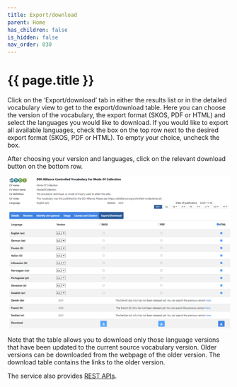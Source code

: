 ```yaml
---
title: Export/download
parent: Home
has_children: false
is_hidden: false
nav_order: 030
---
```


# {{ page.title }}

Click on the ‘Export/download’ tab in either the results list or in the detailed vocabulary view
to get to the export/download table. Here you can choose the version of the vocabulary,
the export format (SKOS, PDF or HTML) and select the languages you would like to download.
If you would like to export all available languages, check the box on the top row next to
the desired export format (SKOS, PDF or HTML). To empty your choice, uncheck the box.

After choosing your version and languages, click on the relevant download button on the bottom row.

![Image 4](images/image4.png "Image 4")

Note that the table allows you to download only those language versions that have been updated
to the current source vocabulary version.
Older versions can be downloaded from the webpage of the older version.
The download table contains the links to the older version.

The service also provides [REST APIs](https://api.tech.cessda.eu/).
